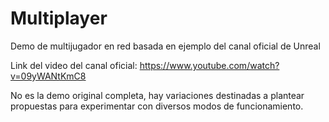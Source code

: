 # Multiplayer
 Demo de multijugador en red basada en ejemplo del canal oficial de Unreal 
 
 Link del video del canal oficial: https://www.youtube.com/watch?v=09yWANtKmC8
 
 No es la demo original completa, hay variaciones destinadas a plantear propuestas para experimentar con diversos modos de funcionamiento.
